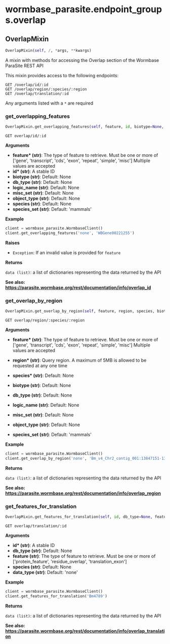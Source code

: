<h1 id="wormbase_parasite.endpoint_groups.overlap">wormbase_parasite.endpoint_groups.overlap</h1>


<h2 id="wormbase_parasite.endpoint_groups.overlap.OverlapMixin">OverlapMixin</h2>

```python
OverlapMixin(self, /, *args, **kwargs)
```
A mixin with methods for accessing the Overlap section of the Wormbase ParaSite REST API

This mixin provides access to the following endpoints:

```
GET /overlap/id/:id
GET /overlap/region/:species/:region
GET /overlap/translation/:id
```

Any arguments listed with a `*` are required


<h3 id="wormbase_parasite.endpoint_groups.overlap.OverlapMixin.get_overlapping_features">get_overlapping_features</h3>

```python
OverlapMixin.get_overlapping_features(self, feature, id, biotype=None, db_type=None, logic_name=None, misc_set=None, object_type=None, species=None, species_set='mammals')
```
`GET overlap/id/:id`

__Arguments__

- __feature* (str)__: The type of feature to retrieve. Must be one or more of ['gene', 'transcript', 'cds', 'exon', 'repeat', 'simple', 'misc'] Multiple values are accepted
- __id* (str)__: A stable ID
- __biotype (str)__: Default: None
- __db_type (str)__: Default: None
- __logic_name (str)__: Default: None
- __misc_set (str)__: Default: None
- __object_type (str)__: Default: None
- __species (str)__: Default: None
- __species_set (str)__: Default: 'mammals'

__Example__

```python
client = wormbase_parasite.WormbaseClient()
client.get_overlapping_features('none', 'WBGene00221255')
```

__Raises__

- `Exception`: If an invalid value is provided for `feature`

__Returns__

`data (list)`: a list of dictionaries representing the data returned by the API

__See also: https://parasite.wormbase.org/rest/documentation/info/overlap_id__



<h3 id="wormbase_parasite.endpoint_groups.overlap.OverlapMixin.get_overlap_by_region">get_overlap_by_region</h3>

```python
OverlapMixin.get_overlap_by_region(self, feature, region, species, biotype=None, cell_type=None, db_type='core', logic_name=None, misc_set=None, object_type=None, species_set='mammals', trim_downstream=False, trim_upstream=False)
```
`GET overlap/region/:species/:region`

__Arguments__

- __feature* (str)__: The type of feature to retrieve. Must be one or more of ['gene', 'transcript', 'cds', 'exon', 'repeat', 'simple', 'misc'] Multiple values are accepted
- __region* (str)__: Query region. A maximum of 5MB is allowed to be requested at any one time
- __species* (str)__: Default: None
- __biotype (str)__: Default: None
- __db_type (str)__: Default: None
- __logic_name (str)__: Default: None
- __misc_set (str)__: Default: None
- __object_type (str)__: Default: None

- __species_set (str)__: Default: 'mammals'

__Example__

```python
client = wormbase_parasite.WormbaseClient()
client.get_overlap_by_region('none', 'Bm_v4_Chr2_contig_001:13847151-13862157', 'brugia_malayi_prjna10729')
```

__Returns__

`data (list)`: a list of dictionaries representing the data returned by the API

__See also: https://parasite.wormbase.org/rest/documentation/info/overlap_region__



<h3 id="wormbase_parasite.endpoint_groups.overlap.OverlapMixin.get_features_for_translation">get_features_for_translation</h3>

```python
OverlapMixin.get_features_for_translation(self, id, db_type=None, feature='protein_feature', species=None, data_type=None)
```
`GET overlap/translation/:id`

__Arguments__

- __id* (str)__: A stable ID
- __db_type (str)__: Default: None
- __feature (str)__: The type of feature to retrieve. Must be one or more of ['protein_feature', 'residue_overlap', 'translation_exon']
- __species (str)__: Default: None
- __data_type (str)__: Default: 'none'

__Example__

```python
client = wormbase_parasite.WormbaseClient()
client.get_features_for_translation('Bm4789')
```

__Returns__

`data (list)`: a list of dictionaries representing the data returned by the API

__See also: https://parasite.wormbase.org/rest/documentation/info/overlap_translation__




